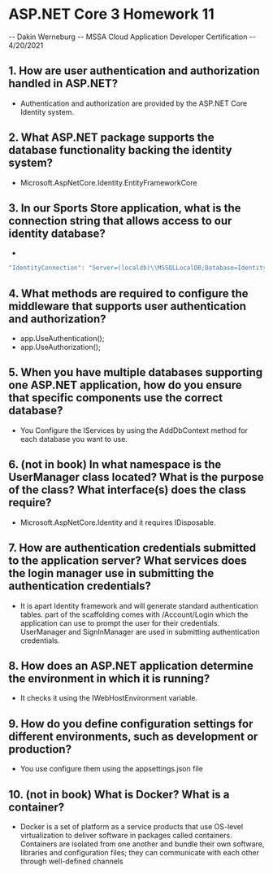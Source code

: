 # ASP.NET Core 3 Homework 11

-- Dakin Werneburg
-- MSSA Cloud Application Developer Certification
-- 4/20/2021

## 1. How are user authentication and authorization handled in ASP.NET?
- Authentication and authorization are provided by the ASP.NET Core Identity system.

## 2. What ASP.NET package supports the database functionality backing the identity system?
- Microsoft.AspNetCore.Identity.EntityFrameworkCore

## 3. In our Sports Store application, what is the connection string that allows access to our identity database?
- 
```c# 
"IdentityConnection": "Server=(localdb)\\MSSQLLocalDB;Database=Identity;MultipleActiveResultSets=true"
```

## 4. What methods are required to configure the middleware that supports user authentication and authorization?
- app.UseAuthentication();            
- app.UseAuthorization();

## 5. When you have multiple databases supporting one ASP.NET application, how do you ensure that specific components use the correct database?
- You Configure the IServices by using the AddDbContext method for each database you want to use. 

## 6. (not in book) In what namespace is the UserManager<T> class located? What is the purpose of the class? What interface(s) does the class require?
- Microsoft.AspNetCore.Identity and it requires IDisposable.

## 7. How are authentication credentials submitted to the application server? What services does the login manager use in submitting the authentication credentials?
- It is apart Identity framework and will generate standard authentication tables.  part of the scaffolding comes with /Account/Login which the application can use to prompt the user for their credentials.  UserManager<IdentityUser> and SignInManager<IdentityUser> are used in submitting authentication credentials.

## 8. How does an ASP.NET application determine the environment in which it is running?
- It checks it using the IWebHostEnvironment variable.

## 9. How do you define configuration settings for different environments, such as development or production?
- You use configure them using the appsettings.json file

## 10. (not in book) What is Docker? What is a container?
- Docker is a set of platform as a service products that use OS-level virtualization to deliver software in packages called containers. Containers are isolated from one another and bundle their own software, libraries and configuration files; they can communicate with each other through well-defined channels